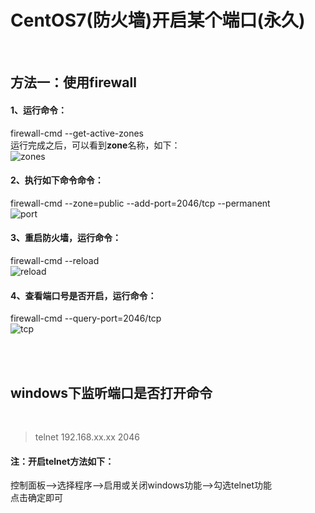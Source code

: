 # CentOS7(防火墙)开启某个端口(永久)
<br/>

## 方法一：使用firewall

#### 1、运行命令：
firewall-cmd --get-active-zones<br/>
运行完成之后，可以看到**zone**名称，如下：<br/>
![zones](https://raw.githubusercontent.com/cienaspx/centos7.setup/master/images/2019.4.3/t1.png"zones")
<br/>
#### 2、执行如下命令命令：
firewall-cmd --zone=public --add-port=2046/tcp --permanent<br/>
![port](https://raw.githubusercontent.com/cienaspx/centos7.setup/master/images/2019.4.3/t2.png"port")
<br/>
#### 3、重启防火墙，运行命令：
firewall-cmd --reload<br/>
![reload](https://raw.githubusercontent.com/cienaspx/centos7.setup/master/images/2019.4.3/t3.png"reload")
<br/>
#### 4、查看端口号是否开启，运行命令：
firewall-cmd --query-port=2046/tcp<br/>
![tcp](https://raw.githubusercontent.com/cienaspx/centos7.setup/master/images/2019.4.3/t4.png"tcp")

<br/><br/>

## windows下监听端口是否打开命令
<br/>

> telnet  192.168.xx.xx 2046

#### 注：开启telnet方法如下：

控制面板-->选择程序-->启用或关闭windows功能-->勾选telnet功能<br/>
点击确定即可